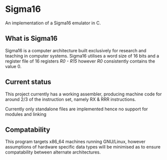 # Sigma16
An implementation of a Sigma16 emulator in C.

## What is Sigma16

Sigma16 is a computer architecture built exclusively for research and teaching in computer systems.
Sigma16 utilises a word size of 16 bits and a register file of 16 registers _R0 - R15_ however _R0_ 
consistently contains the value 0.

## Current status

This project currently has a working assembler, producing machine code for around 2/3 of the instruction set, namely RX & RRR instructions.

Currently only standalone files are implemented hence no support for modules and linking

## Compatability

This program targets x86_64 machines running GNU/Linux, however assumptions of hardware specific data types will be minimised as to ensure compatability between alternate architectures.
